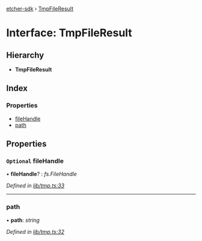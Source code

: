 [etcher-sdk](../README.md) › [TmpFileResult](tmpfileresult.md)

# Interface: TmpFileResult

## Hierarchy

* **TmpFileResult**

## Index

### Properties

* [fileHandle](tmpfileresult.md#optional-filehandle)
* [path](tmpfileresult.md#path)

## Properties

### `Optional` fileHandle

• **fileHandle**? : *fs.FileHandle*

*Defined in [lib/tmp.ts:33](https://github.com/balena-io-modules/etcher-sdk/blob/7af4c93/lib/tmp.ts#L33)*

___

###  path

• **path**: *string*

*Defined in [lib/tmp.ts:32](https://github.com/balena-io-modules/etcher-sdk/blob/7af4c93/lib/tmp.ts#L32)*
